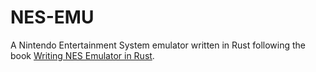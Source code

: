 # NES-EMU

A Nintendo Entertainment System emulator written in Rust following the book [Writing NES Emulator in Rust](https://bugzmanov.github.io/nes_ebook/).
